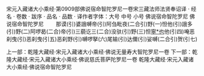宋元入藏诸大小乘经·第0909部佛说宿命智陀罗尼一卷宋三藏法师法贤奉诏译
· 经名 · 卷数 · 跋序
· 品名 · 品数 · 译作者字体：大号 中号 小号
佛说宿命智陀罗尼
佛说宿命智陀罗尼
　　那谟(引)婆誐嚩帝(引)阿刍毗夜(二合引)野(一)怛他(引)誐多(引)野(二)阿啰曷(二合)帝(引)三藐讫三(二合)没驮(引)野(三)怛[寧*也](切同)他(引四)唵恶刹曳(引)恶刹曳(引五)恶刹野(引)嚩啰拏(六)尾输(引)达儞(引)娑嚩(二合引)贺(引七)

上一部：乾隆大藏经·宋元入藏诸大小乘经·佛说无量寿大智陀罗尼一卷
下一部：乾隆大藏经·宋元入藏诸大小乘经·佛说慈氏菩萨陀罗尼一卷
乾隆大藏经·宋元入藏诸大小乘经·佛说宿命智陀罗尼